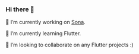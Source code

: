 ### Hi there 👋

🔭 I’m currently working on [Sona](https://github.com/cervonwong/Sona/tree/master).

🌱 I’m currently learning Flutter.

👯 I’m looking to collaborate on any Flutter projects :)
